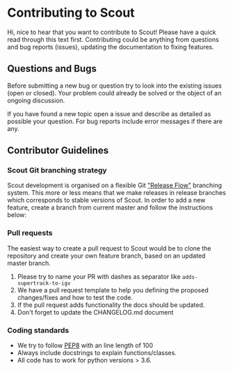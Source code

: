# Contributing to Scout

Hi, nice to hear that you want to contribute to Scout! Please have a quick read through this text 
first. Contributing could be anything from questions and bug reports (issues), updating the 
documentation to fixing features.

## Questions and Bugs

Before submitting a new bug or question try to look into the existing issues (open or closed). 
Your problem could already be solved or the object of an ongoing discussion.

If you have found a new topic open a issue and describe as detailed as possible your question.
For bug reports include error messages if there are any.

## Contributor Guidelines

### Scout Git branching strategy

Scout development is organised on a flexible Git ["Release Flow"][release_flow] branching system.
This more or less means that we make releases in release branches which corresponds to stable 
versions of Scout. 
In order to add a new feature, create a branch from current master and follow the instructions 
below:

### Pull requests

The easiest way to create a pull request to Scout would be to clone the repository and create your 
own feature branch, based on an updated master branch.

1. Please try to name your PR with dashes as separator like `adds-supertrack-to-igv`
1. We have a pull request template to help you defining the proposed changes/fixes and how to test 
    the code.
1. If the pull request adds functionality the docs should be updated.
1. Don't forget to update the CHANGELOG.md document

### Coding standards

- We try to follow [PEP8][pep8] with an line length of 100
- Always include docstrings to explain functions/classes. 
- All code has to work for python versions > 3.6.

[release_flow]: https://www.nebbiatech.com/2019/03/15/git-branching-strategies-which-one-should-i-pick/
[pep8]: https://www.python.org/dev/peps/pep-0008/
